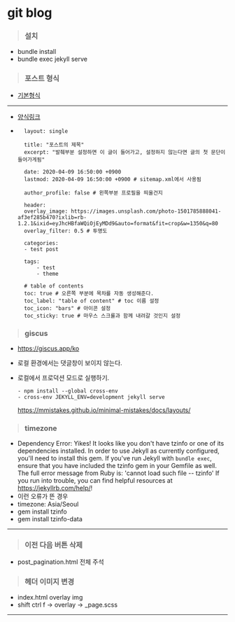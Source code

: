 # git blog

> ### 설치

- bundle install
- bundle exec jekyll serve

> ### 포스트 형식

- [기본형식](https://ansohxxn.github.io/blog/posting/)

---

- [양식링크](https://syki66.github.io/blog/2020/04/12/minimal-mistakes-theme.html)
- ```
    layout: single

    title: "포스트의 제목"
    excerpt: "발췌부분 설정하면 이 글이 들어가고, 설정하지 않는다면 글의 첫 문단이 들어가게됨"

    date: 2020-04-09 16:50:00 +0900
    lastmod: 2020-04-09 16:50:00 +0900 # sitemap.xml에서 사용됨

    author_profile: false # 왼쪽부분 프로필을 띄울건지

    header:
    overlay_image: https://images.unsplash.com/photo-1501785888041-af3ef285b470?ixlib=rb-1.2.1&ixid=eyJhcHBfaWQiOjEyMDd9&auto=format&fit=crop&w=1350&q=80
    overlay_filter: 0.5 # 투명도

    categories:
    - test post

    tags:
        - test
        - theme

    # table of contents
    toc: true # 오른쪽 부분에 목차를 자동 생성해준다.
    toc_label: "table of content" # toc 이름 설정
    toc_icon: "bars" # 아이콘 설정
    toc_sticky: true # 마우스 스크롤과 함께 내려갈 것인지 설정

  ```

> ### giscus

- https://giscus.app/ko
- 로컬 환경에서는 댓글창이 보이지 않는다.
- 로컬에서 프로덕션 모드로 실행하기.

  ```
  - npm install --global cross-env
  - cross-env JEKYLL_ENV=development jekyll serve
  ```

  https://mmistakes.github.io/minimal-mistakes/docs/layouts/

> ### timezone

- Dependency Error: Yikes! It looks like you don't have tzinfo or one of its dependencies installed. In order to use Jekyll as currently configured, you'll need to install this gem. If you've run Jekyll with `bundle exec`, ensure that you have included the tzinfo gem in your Gemfile as well. The full error message from Ruby is: 'cannot load such file -- tzinfo' If you run into trouble, you can find helpful resources at https://jekyllrb.com/help/!
- 이런 오류가 뜬 경우
- timezone: Asia/Seoul
- gem install tzinfo
- gem install tzinfo-data

---

> ### 이전 다음 버튼 삭제

- post_pagination.html 전체 주석

> ### 헤더 이미지 변경

- index.html overlay img
- shift ctrl f -> overlay -> \_page.scss

---
